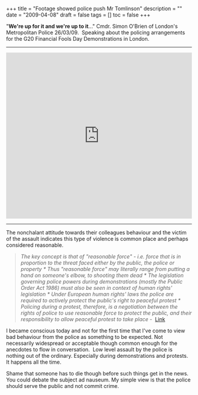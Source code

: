 +++
title = "Footage showed police push Mr Tomlinson"
description = ""
date = "2009-04-08"
draft = false
tags = []
toc = false
+++

"**We're up for it and we're up to it**..."  Cmdr. Simon O'Brien of London's Metropolitan Police 26/03/09.  Speaking about the policing arrangements for the G20 Financial Fools Day Demonstrations in London.

---

<div style="display: flex; justify-content: center;">
    <iframe width="800" height="450" src="https://www.youtube.com/embed/HECMVdl-9SQ?si=iX8XsisN7hLcZrD2" title="YouTube video player" frameborder="0" allow="accelerometer; autoplay; clipboard-write; encrypted-media; gyroscope; picture-in-picture; web-share" referrerpolicy="strict-origin-when-cross-origin" allowfullscreen></iframe>
</div>

---

The nonchalant attitude towards their colleagues behaviour and the victim of the assault indicates this type of violence is common place and perhaps considered reasonable.

> *The key concept is that of "reasonable force" - i.e. force that is in proportion to the threat faced either by the public, the police or property \* Thus "reasonable force" may literally range from putting a hand on someone's elbow, to shooting them dead \* The legislation governing police powers during demonstrations (mostly the Public Order Act 1986) must also be seen in context of human rights' legislation \* Under European human rights' laws the police are required to actively protect the public's right to peaceful protest \* Policing during a protest, therefore, is a negotiation between the rights of police to use reasonable force to protect the public, and their responsibility to allow peaceful protest to take place* -  [Link](http://news.bbc.co.uk/1/hi/england/london/7990423.stm "BBC")

I became conscious today and not for the first time that I've come to view bad behaviour from the police as something to be expected. Not necessarily widespread or acceptable though common enough for the anecdotes to flow in conversation.  Low level assault by the police is nothing out of the ordinary. Especially during demonstrations and protests. It happens all the time.

Shame that someone has to die though before such things get in the news. You could debate the subject ad nauseum. My simple view is that the police should serve the public and not commit crime.